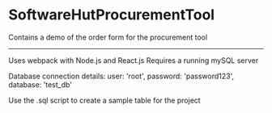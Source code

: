 # SoftwareHutProcurementTool

Contains a demo of the order form for the procurement tool

-----

Uses webpack with Node.js and React.js
Requires a running mySQL server

Database connection details:
    user: 'root',
    password: 'password123',
    database: 'test_db'

Use the .sql script to create a sample table for the project
